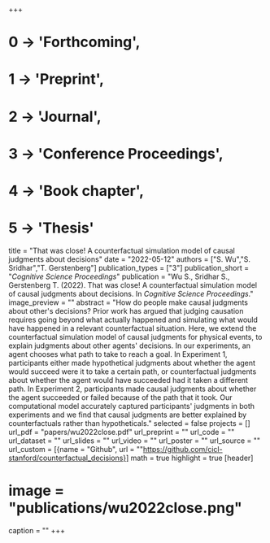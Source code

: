 +++
# 0 -> 'Forthcoming',
# 1 -> 'Preprint',
# 2 -> 'Journal',
# 3 -> 'Conference Proceedings',
# 4 -> 'Book chapter',
# 5 -> 'Thesis'

title = "That was close! A counterfactual simulation model of causal judgments about decisions"
date = "2022-05-12"
authors = ["S. Wu","S. Sridhar","T. Gerstenberg"]
publication_types = ["3"]
publication_short = "_Cognitive Science Proceedings_"
publication = "Wu S., Sridhar S., Gerstenberg T. (2022). That was close! A counterfactual simulation model of causal judgments about decisions. In _Cognitive Science Proceedings_."
image_preview = ""
abstract = "How do people make causal judgments about other's decisions? Prior work has argued that judging causation requires going beyond what actually happened and simulating what would have happened in a relevant counterfactual situation. Here, we extend the counterfactual simulation model of causal judgments for physical events, to explain judgments about other agents' decisions. In our experiments, an agent chooses what path to take to reach a goal. In Experiment 1, participants either made hypothetical judgments about whether the agent would succeed were it to take a certain path, or counterfactual judgments about whether the agent would have succeeded had it taken a different path. In Experiment 2, participants made causal judgments about whether the agent succeeded or failed because of the path that it took. Our computational model accurately captured participants' judgments in both experiments and we find that causal judgments are better explained by counterfactuals rather than hypotheticals."
selected = false
projects = []
url_pdf = "papers/wu2022close.pdf"
url_preprint = ""
url_code = ""
url_dataset = ""
url_slides = ""
url_video = ""
url_poster = ""
url_source = ""
url_custom = [{name = "Github", url = ""https://github.com/cicl-stanford/counterfactual_decisions}]
math = true
highlight = true
[header]
# image = "publications/wu2022close.png"
caption = ""
+++